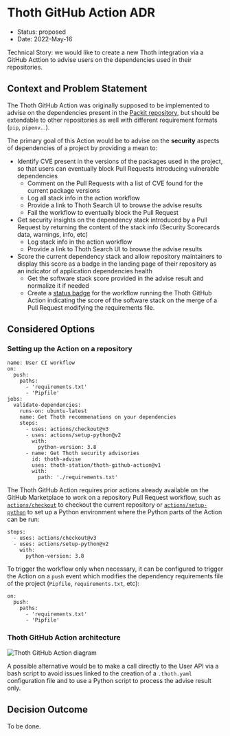 # Thoth GitHub Action ADR

* Status: proposed
* Date: 2022-May-16

Technical Story: we would like to create a new Thoth integration via a GitHub Acttion to advise users on the dependencies used in their repositories.

## Context and Problem Statement

The Thoth GitHub Action was originally supposed to be implemented to advise on the dependencies present in the [Packit repository](https://github.com/packit/packit), but should be extendable to other repositories as well with different requirement formats (`pip`, `pipenv`...).

The primary goal of this Action would be to advise on the **security** aspects of dependencies of a project by providing a mean to:

* Identify CVE present in the versions of the packages used in the project, so that users can eventually block Pull Requests introducing vulnerable dependencies
    * Comment on the Pull Requests with a list of CVE found for the current package versions
    * Log all stack info in the action workflow
    * Provide a link to Thoth Search UI to browse the advise results
    * Fail the workflow to eventually block the Pull Request
* Get security insights on the dependency stack introduced by a Pull Request by returning the content of the stack info (Security Scorecards data, warnings, info, etc)
    * Log stack info in the action workflow
    * Provide a link to Thoth Search UI to browse the advise results
* Score the current dependency stack and allow repository maintainers to display this score as a badge in the landing page of their repository as an indicator of application dependencies health
    * Get the software stack score provided in the advise result and normalize it if needed
    * Create a [status badge](https://docs.github.com/en/actions/monitoring-and-troubleshooting-workflows/adding-a-workflow-status-badge) for the workflow running the Thoth GitHub Action indicating the score of the software stack on the merge of a Pull Request modifying the requirements file.

## Considered Options

### Setting up the Action on a repository

```
name: User CI workflow
on:
  push:
    paths:
      - 'requirements.txt'
      - 'Pipfile'
jobs:
  validate-dependencies:
    runs-on: ubuntu-latest
    name: Get Thoth recommenations on your dependencies
    steps:
      - uses: actions/checkout@v3
      - uses: actions/setup-python@v2
        with:
          python-version: 3.8
      - name: Get Thoth security advisories
        id: thoth-advise
        uses: thoth-station/thoth-github-action@v1
        with:
          path: './requirements.txt'
```

The Thoth GitHub Action requires prior actions already available on the GitHub Marketplace to work on a repository Pull Request workflow, such as [`actions/checkout`](https://github.com/actions/checkout) to checkout the current repository or [`actions/setup-python`](https://github.com/actions/setup-python) to set up a Python environment where the Python parts of the Action can be run:

```
steps:
  - uses: actions/checkout@v3
  - uses: actions/setup-python@v2
    with:
      python-version: 3.8

```

To trigger the workflow only when necessary, it can be configured to trigger the Action on a `push` event which modifies the dependency requirements file of the project (`Pipfile`, `requirements.txt`, etc):

```
on:
  push:
    paths:
      - 'requirements.txt'
      - 'Pipfile'
```

### Thoth GitHub Action architecture

![Thoth GitHub Action diagram](./images/Thoth-GitHub-Action-ADR.drawio.png, "Thoth GitHub Action architecture diagram using Thamos as a library to generate advise")

A possible alternative would be to make a call directly to the User API via a bash script to avoid issues linked to the creation of a `.thoth.yaml` configuration file and to use a Python script to process the advise result only.

## Decision Outcome

To be done.
